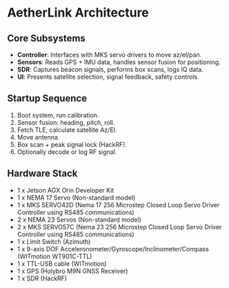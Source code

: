# AetherLink Architecture

## Core Subsystems

- **Controller**: Interfaces with MKS servo drivers to move az/el/pan.
- **Sensors**: Reads GPS + IMU data, handles sensor fusion for positioning.
- **SDR**: Captures beacon signals, performs box scans, logs IQ data.
- **UI**: Presents satellite selection, signal feedback, safety controls.

## Startup Sequence

1. Boot system, run calibration.
2. Sensor fusion: heading, pitch, roll.
3. Fetch TLE, calculate satellite Az/El.
4. Move antenna.
5. Box scan + peak signal lock (HackRF).
6. Optionally decode or log RF signal.

## Hardware Stack
- 1 x Jetson AGX Orin Developer Kit
- 1 x NEMA 17 Servo (Non-standard model)
- 1 x MKS SERVO42D (Nema 17 256 Microstep Closed Loop Servo Driver Controller using RS485 communications)
- 2 x NEMA 23 Servos (Non-standard model)
- 2 x MKS SERVO57C (Nema 23 256 Microstep Closed Loop Servo Driver Controller using RS485 communications)
- 1 x Limit Switch (Azimuth)
- 1 x 9-axis DOF Acceleronometer/Gyroscope/Inclinometer/Compass (WITmotion WT901C-TTL)
- 1 x TTL-USB cable (WITmotion)
- 1 x GPS (Holybro M9N GNSS Receiver)
- 1 x SDR (HackRF) 
